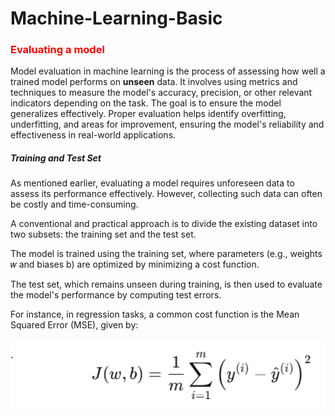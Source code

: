 # Machine-Learning-Basic

### <span style="color: red;">Evaluating a model</span>
Model evaluation in machine learning is the process of assessing how well a trained model performs on <b>unseen</b> data. It involves using metrics and techniques to measure the model's accuracy, precision, or other relevant indicators depending on the task. The goal is to ensure the model generalizes effectively. Proper evaluation helps identify overfitting, underfitting, and areas for improvement, ensuring the model's reliability and effectiveness in real-world applications.

##### Training and Test Set
As mentioned earlier, evaluating a model requires unforeseen data to assess its performance effectively. However, collecting such data can often be costly and time-consuming.

A conventional and practical approach is to divide the existing dataset into two subsets: the training set and the test set.

The model is trained using the training set, where parameters (e.g., weights 𝑤 and biases b) are optimized by minimizing a cost function.

The test set, which remains unseen during training, is then used to evaluate the model's performance by computing test errors.

For instance, in regression tasks, a common cost function is the Mean Squared Error (MSE), given by: 
<div style="text-align: center;">
<img src="./images/errorformula.png" alt="Squared Error Cost" width="600">
</div>
